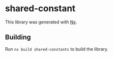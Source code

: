 # shared-constant

This library was generated with [Nx](https://nx.dev).

## Building

Run `nx build shared-constants` to build the library.
